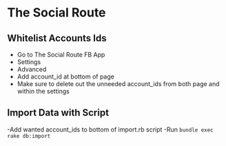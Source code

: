 # The Social Route

## Whitelist Accounts Ids
- Go to The Social Route FB App
- Settings
- Advanced
- Add account_id at bottom of page
- Make sure to delete out the unneeded account_ids from both page and within the settings

## Import Data with Script
-Add wanted account_ids to bottom of import.rb script
-Run `bundle exec rake db:import`

